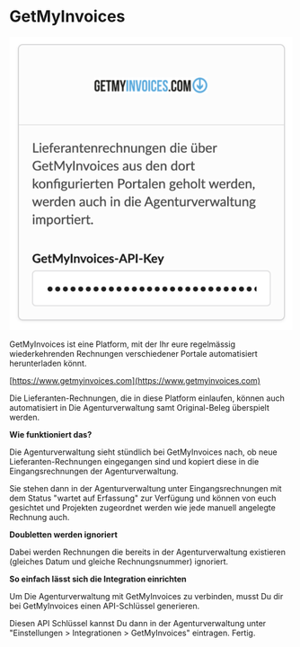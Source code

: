 # GetMyInvoices

![](../../.gitbook/assets/getmyinvoices.png)

GetMyInvoices ist eine Platform, mit der Ihr eure regelmässig wiederkehrenden Rechnungen verschiedener Portale automatisiert herunterladen könnt.

[https://www.getmyinvoices.com](https://www.getmyinvoices.com)

Die Lieferanten-Rechnungen, die in diese Platform einlaufen, können auch automatisiert in Die Agenturverwaltung samt Original-Beleg überspielt werden.

**Wie funktioniert das?**

Die Agenturverwaltung sieht stündlich bei GetMyInvoices nach, ob neue Lieferanten-Rechnungen eingegangen sind und kopiert diese in die Eingangsrechnungen der Agenturverwaltung.

Sie stehen dann in der Agenturverwaltung unter Eingangsrechnungen mit dem Status "wartet auf Erfassung" zur Verfügung und können von euch gesichtet und Projekten zugeordnet werden wie jede manuell angelegte Rechnung auch.

**Doubletten werden ignoriert**

Dabei werden Rechnungen die bereits in der Agenturverwaltung existieren \(gleiches Datum und gleiche Rechnungsnummer\) ignoriert.

**So einfach lässt sich die Integration einrichten**

Um Die Agenturverwaltung mit GetMyInvoices zu verbinden, musst Du dir bei GetMyInvoices einen API-Schlüssel generieren. 

Diesen API Schlüssel kannst Du dann in der Agenturverwaltung unter "Einstellungen &gt; Integrationen &gt; GetMyInvoices" eintragen. Fertig.




